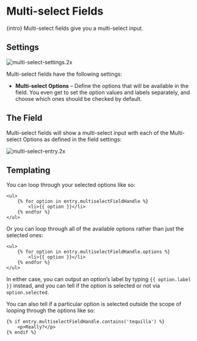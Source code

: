 # Multi-select Fields

{intro} Multi-select fields give you a multi-select input.

## Settings

![multi-select-settings.2x](https://craftcmsassets.craftcdn.com/images/docs/field-types/multi-select/multi-select-settings.2x.png)

Multi-select fields have the following settings:

- **Multi-select Options** – Define the options that will be available in the field. You even get to set the option values and labels separately, and choose which ones should be checked by default.

## The Field

Multi-select fields will show a multi-select input with each of the Multi-select Options as defined in the field settings:

![multi-select-entry.2x](https://craftcmsassets.craftcdn.com/images/docs/field-types/multi-select/multi-select-entry.2x.png)

## Templating

You can loop through your selected options like so:

```twig
<ul>
    {% for option in entry.multiselectFieldHandle %}
        <li>{{ option }}</li>
    {% endfor %}
</ul>
```

Or you can loop through all of the available options rather than just the selected ones:

```twig
<ul>
    {% for option in entry.multiselectFieldHandle.options %}
        <li>{{ option }}</li>
    {% endfor %}
</ul>
```

In either case, you can output an option’s label by typing `{{ option.label }}` instead, and you can tell if the option is selected or not via `option.selected`.

You can also tell if a particular option is selected outside the scope of looping through the options like so:

```twig
{% if entry.multiselectFieldHandle.contains('tequilla') %}
    <p>Really?</p>
{% endif %}
```
